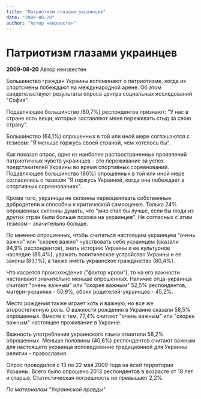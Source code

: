 ```yaml
---
title: "Патриотизм глазами украинцев"
date: "2009-08-20"
author: "Автор неизвестен"
---
```


# Патриотизм глазами украинцев

**2009-08-20** Автор неизвестен

Большинство граждан Украины вспоминают о патриотизме, когда их спортсмены побеждают на международной арене. Об этом свидетельствуют результаты опроса центра социальных исследований "София".

Подавляющее большинство (80,7%) респондентов признают: "У нас в стране есть вещи, которые заставляют меня переживать стыд за свою страну".

Большинство (64,1%) опрошенных в той или иной мере соглашаются с тезисом: "Я меньше горжусь своей страной, чем хотелось бы".

Как показал опрос, одно из наиболее распространенных проявлений патриотичных чувств украинцев - это переживание за успех представителей Украины во время спортивных соревнований. Подавляющее большинство (86%) опрошенных в той или иной мере согласились с тезисом "Я горжусь Украиной, когда она побеждает в спортивных соревнованиях".

Кроме того, украинцы не склонны переоценивать собственные добродетели и способны к критической самооценке. Только 24% опрошенных склонны думать, что "мир стал бы лучше, если бы люди из других стран были больше похожи на украинцев". Не согласных с этим тезисом - значительно больше.

По мнению опрошенных, чтобы считаться настоящим украинцем "очень важно" или "скорее важно" чувствовать себя украинцем (сказали 94,9% респондентов), знать историю Украины и ее культурное наследие (86,4%), уважать политическое устройство Украины и ее законы (83,1%), а также иметь украинское гражданство (80,4%).

Что касается происхождения ("фактор крови"), то на его важности настаивают значительно меньше опрошенных. Наличие отца-украинца считают "очень важным" или "скорее важным" 52,5% респондентов, матери-украинки - 50,9%, обоих родителей-украинцев - 45,2%.

Место рождения также играет хоть и важную, но все же второстепенную роль. О важности рождения в Украине сказали 58,5% опрошенных. Вместе с тем, 77,4% считают "очень важным" или "скорее важным" настоящее проживание в Украине.

Важность употребления украинского языка отметили 58,2% опрошенных. Меньше половины (40,6%) респондентов считают важным для настоящего украинца исповедование традиционной для Украины религии - православия.

Опрос проводился с 13 по 22 мая 2009 года на всей территории Украины. Всего было опрошено 2013 респондентов в возрасте от 18 лет и старше. Статистическая погрешность не превышает 2,2%.

*По материалам "Украинской правды"*